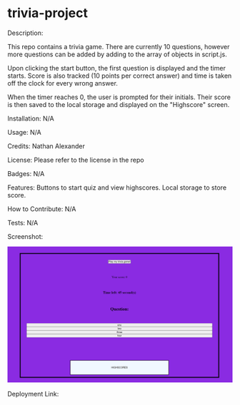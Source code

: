 # trivia-project
Description:

This repo contains a trivia game. There are currently 10 questions, however more questions can be added by adding to the array of objects in script.js.

Upon clicking the start button, the first question is displayed and the timer starts. Score is also tracked (10 points per correct answer) and time is taken off the clock for every wrong answer.

When the timer reaches 0, the user is prompted for their initials. Their score is then saved to the local storage and displayed on the "Highscore" screen.

Installation: N/A

Usage: N/A

Credits: Nathan Alexander

License: Please refer to the license in the repo

Badges: N/A

Features: Buttons to start quiz and view highscores. Local storage to store score.

How to Contribute: N/A

Tests: N/A

Screenshot:

![Screenshot-of-trivia-project](./assets/trivia-project-screenshot.png)

Deployment Link: